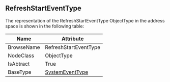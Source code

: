 <!-- objecttype -->
## RefreshStartEventType
  
The representation of the RefreshStartEventType ObjectType in the address space is shown in the following table:  

|Name|Attribute|
|---|---|
|BrowseName|RefreshStartEventType|
|NodeClass|ObjectType|
|IsAbtract|True|
|BaseType|[SystemEventType](../../../Part5/ObjectTypes/SystemEventType/readme.md)|

